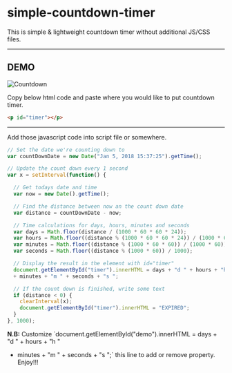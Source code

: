 # simple-countdown-timer
This is simple &amp; lightweight countdown timer without additional JS/CSS files.

---

## DEMO
![Countdown](http://www.giphy.com/gifs/l2QDMf2RiAbEUsTfy) 

Copy below html code and paste where you would like to put countdown timer.
```html
<p id="timer"></p>
```

---

Add those javascript code into script file or somewhere.
```javascript
// Set the date we're counting down to
var countDownDate = new Date("Jan 5, 2018 15:37:25").getTime();

// Update the count down every 1 second
var x = setInterval(function() {

  // Get todays date and time
  var now = new Date().getTime();

  // Find the distance between now an the count down date
  var distance = countDownDate - now;

  // Time calculations for days, hours, minutes and seconds
  var days = Math.floor(distance / (1000 * 60 * 60 * 24));
  var hours = Math.floor((distance % (1000 * 60 * 60 * 24)) / (1000 * 60 * 60));
  var minutes = Math.floor((distance % (1000 * 60 * 60)) / (1000 * 60));
  var seconds = Math.floor((distance % (1000 * 60)) / 1000);

  // Display the result in the element with id="timer"
  document.getElementById("timer").innerHTML = days + "d " + hours + "h "
  + minutes + "m " + seconds + "s ";

  // If the count down is finished, write some text
  if (distance < 0) {
    clearInterval(x);
    document.getElementById("timer").innerHTML = "EXPIRED";
  }
}, 1000);
```

<strong>N.B:</strong> Customize `document.getElementById("demo").innerHTML = days + "d " + hours + "h "
  + minutes + "m " + seconds + "s ";` this line to add or remove property. Enjoy!!!